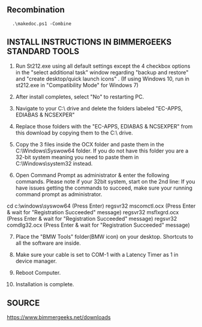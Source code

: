 ## Recombination

```
  .\makedoc.ps1 -Combine
```

## INSTALL INSTRUCTIONS IN BIMMERGEEKS STANDARD TOOLS

1. Run St212.exe using all default settings except the 4 checkbox options in the "select additional task" window regarding "backup and restore" and "create desktop/quick launch icons" . 
(If using Windows 10, run in st212.exe in "Compatibility Mode" for Windows 7)

2. After install completes, select "No" to restarting PC.

3. Navigate to your C:\ drive and delete the folders labeled "EC-APPS, EDIABAS & NCSEXPER"

4. Replace those folders with the "EC-APPS, EDIABAS & NCSEXPER" from this download by copying them to the C:\ drive.

5. Copy the 3 files inside the OCX folder and paste them in the C:\Windows\Syswow64 folder. If you do not have this folder you are a 32-bit system meaning you need to paste them in C:\Windows\system32 instead.

6. Open Command Prompt as administrator & enter the following commands. Please note if your 32bit system, start on the 2nd line: If you have issues getting the commands to succeed, make sure your running command prompt as administrator.

cd c:\windows\syswow64
(Press Enter)
regsvr32 mscomctl.ocx
(Press Enter & wait for "Registration Succeeded" message)
regsvr32 msflxgrd.ocx
(Press Enter & wait for "Registration Succeeded" message)
regsvr32 comdlg32.ocx
(Press Enter & wait for "Registration Succeeded" message)

7. Place the "BMW Tools" folder(BMW icon) on your desktop. Shortcuts to all the software are inside.

8. Make sure your cable is set to COM-1 with a Latency Timer as 1 in device manager.

9. Reboot Computer.

10. Installation is complete.

## SOURCE

https://www.bimmergeeks.net/downloads
